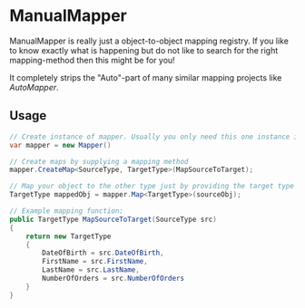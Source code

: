# ManualMapper 
ManualMapper is really just a object-to-object mapping registry. 
If you like to know exactly what is happening but do not like to search for the right mapping-method then this might be for you!

It completely strips the "Auto"-part of many similar mapping projects like _AutoMapper_.

## Usage
``` c#
// Create instance of mapper. Usually you only need this one instance in your application.
var mapper = new Mapper()

// Create maps by supplying a mapping method
mapper.CreateMap<SourceType, TargetType>(MapSourceToTarget);

// Map your object to the other type just by providing the target type
TargetType mappedObj = mapper.Map<TargetType>(sourceObj);

// Example mapping function:
public TargetType MapSourceToTarget(SourceType src)
{
	return new TargetType 
	{
		DateOfBirth = src.DateOfBirth,
		FirstName = src.FirstName,
		LastName = src.LastName,
		NumberOfOrders = src.NumberOfOrders
	}
}
```

